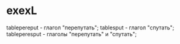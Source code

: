 # exexL

tablepereput - глагол "перепутать";
tablesput - глагол "спутать";
tableperesput - глаголы "перепутать" и "спутать";
